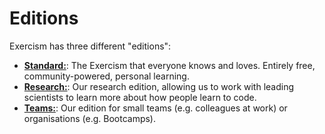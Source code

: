 # Editions

Exercism has three different "editions":

- [**Standard:**](/docs/using/editions/standard): The Exercism that everyone knows and loves. Entirely free, community-powered, personal learning.
- [**Research:**](/docs/using/editions/research): Our research edition, allowing us to work with leading scientists to learn more about how people learn to code.
- [**Teams:**](/docs/using/editions/teams): Our edition for small teams (e.g. colleagues at work) or organisations (e.g. Bootcamps).
